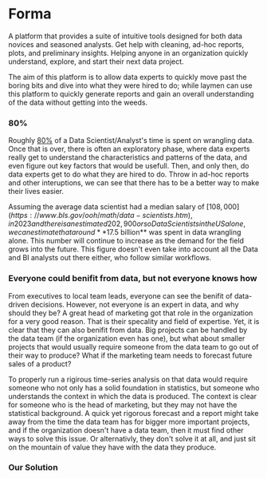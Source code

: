 # Forma

A platform that provides a suite of intuitive tools designed for both data novices and seasoned analysts. Get help with cleaning, ad-hoc reports,
plots, and preliminary insights. Helping anyone in an organization quickly understand, explore, and start their next data project.

The aim of this platform is to allow data experts to quickly move past the boring bits and dive into what they were hired to do; while laymen can use
this platform to quickly generate reports and gain an overall understanding of the data without getting into the weeds.

### 80%

Roughly [80%](https://www.forbes.com/sites/gilpress/2016/03/23/data-preparation-most-time-consuming-least-enjoyable-data-science-task-survey-says/#22a55f186f63) of a Data Scientist/Analyst's time is spent on wrangling data. Once that is over, there is often an exploratory phase, where data experts really get to understand the characteristics and patterns
of the data, and even figure out key factors that would be usefull. Then, and only then, do data experts get to do what they are hired to do. Throw in ad-hoc reports and other
interuptions, we can see that there has to be a better way to make their lives easier.

Assuming the average data scientist had a median salary of [$108,000](https://www.bls.gov/ooh/math/data-scientists.htm), in 2023 and there is an estimated 202,900 or so Data Scientists in the US alone, we can estimate that around **$17.5 billion** was spent in data wrangling alone. This number will continue to increase as the demand for the field grows into the future. This figure doesn't even take into account all the Data and BI analysts out there either, who follow similar workflows.

### Everyone could benifit from data, but not everyone knows how

From executives to local team leads, everyone can see the benifit of data-driven decisions. However, not everyone is an expert in data, and why should they be? A great head of marketing got that role in the organization for a very good reason. That is their specality and field of expertise. Yet, it is clear that they can also benifit from data. Big projects can be handled by the data team (if the organization even has one), but what about smaller projects that would usually require someone from the data team to go out of their way to produce? What if the marketing team needs to forecast future sales of a product? 

To properly run a rigirous time-series analysis on that data would require someone who not only has a solid foundation in statistics, but someone who understands the context in which the data is produced. The context is clear for someone who is the head of marketing, but they may not have the statistical background. A quick yet rigorous forecast and a report might take away from the time the data team has for bigger more important projects, and if the organization doesn't have a data team, then it must find other ways to solve this issue. Or alternativly, they don't solve it at all, and just sit on the mountain of value they have with the data they produce.

### Our Solution

